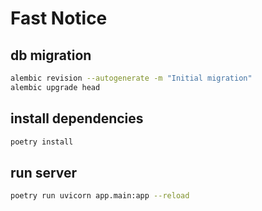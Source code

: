 # Fast Notice

## db migration
```bash
alembic revision --autogenerate -m "Initial migration"
alembic upgrade head
```
## install dependencies
```bash
poetry install
```

## run server
```bash
poetry run uvicorn app.main:app --reload
```
